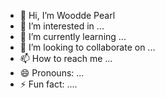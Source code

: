 - 👋 Hi, I’m Woodde Pearl
- 👀 I’m interested in ...
- 🌱 I’m currently learning ...
- 💞️ I’m looking to collaborate on ...
- 📫 How to reach me ...
- 😄 Pronouns: ...
- ⚡ Fun fact: ....

<!---
wooddellpearl/wooddellpearl is a ✨ special ✨ repository because its `README.md` (this file) appears on your GitHub profile.
You can click the Preview link to take a look at your changes.
--->
